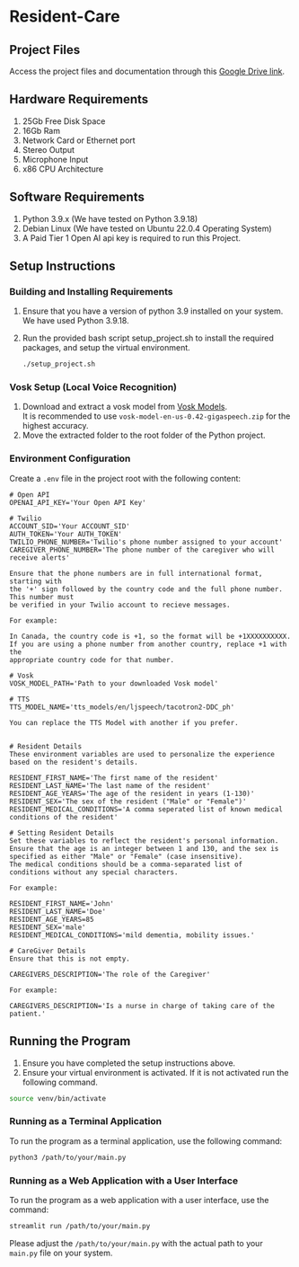 # Resident-Care

## Project Files

Access the project files and documentation through this [Google Drive link](https://drive.google.com/drive/folders/10UkNdUlFrZ7Nbwz7XC6iyy3upMq62CyO?usp=sharing).

## Hardware Requirements
1. 25Gb Free Disk Space
2. 16Gb Ram
3. Network Card or Ethernet port
4. Stereo Output
5. Microphone Input
6. x86 CPU Architecture

## Software Requirements
1. Python 3.9.x (We have tested on Python 3.9.18)
2. Debian Linux (We have tested on Ubuntu 22.0.4 Operating System)
3. A Paid Tier 1 Open AI api key is required to run this Project. 
   

## Setup Instructions

### Building and Installing Requirements

1. Ensure that you have a version of python 3.9 installed on your system. \
   We have used Python 3.9.18.

2. Run the provided bash script setup_project.sh to install the required packages, and setup the virtual environment. 

    ```bash
    ./setup_project.sh 
    ```

### Vosk Setup (Local Voice Recognition)

1. Download and extract a vosk model from [Vosk Models](https://alphacephei.com/vosk/models). \
   It is recommended to use `vosk-model-en-us-0.42-gigaspeech.zip` for the highest accuracy.
2. Move the extracted folder to the root folder of the Python project.

### Environment Configuration

Create a `.env` file in the project root with the following content:

```plaintext
# Open API
OPENAI_API_KEY='Your Open API Key'

# Twilio
ACCOUNT_SID='Your ACCOUNT_SID'
AUTH_TOKEN='Your AUTH_TOKEN'
TWILIO_PHONE_NUMBER='Twilio's phone number assigned to your account'
CAREGIVER_PHONE_NUMBER='The phone number of the caregiver who will receive alerts'

Ensure that the phone numbers are in full international format, starting with 
the '+' sign followed by the country code and the full phone number. This number must
be verified in your Twilio account to recieve messages.

For example:

In Canada, the country code is +1, so the format will be +1XXXXXXXXXX.
If you are using a phone number from another country, replace +1 with the 
appropriate country code for that number.

# Vosk
VOSK_MODEL_PATH='Path to your downloaded Vosk model'

# TTS
TTS_MODEL_NAME='tts_models/en/ljspeech/tacotron2-DDC_ph' 

You can replace the TTS Model with another if you prefer.


# Resident Details
These environment variables are used to personalize the experience based on the resident's details.

RESIDENT_FIRST_NAME='The first name of the resident'
RESIDENT_LAST_NAME='The last name of the resident'
RESIDENT_AGE_YEARS='The age of the resident in years (1-130)'
RESIDENT_SEX='The sex of the resident ("Male" or "Female")'
RESIDENT_MEDICAL_CONDITIONS='A comma seperated list of known medical conditions of the resident'

# Setting Resident Details
Set these variables to reflect the resident's personal information. 
Ensure that the age is an integer between 1 and 130, and the sex is 
specified as either "Male" or "Female" (case insensitive). 
The medical conditions should be a comma-separated list of 
conditions without any special characters.

For example:

RESIDENT_FIRST_NAME='John'
RESIDENT_LAST_NAME='Doe'
RESIDENT_AGE_YEARS=85
RESIDENT_SEX='male'
RESIDENT_MEDICAL_CONDITIONS='mild dementia, mobility issues.'

# CareGiver Details
Ensure that this is not empty.

CAREGIVERS_DESCRIPTION='The role of the Caregiver'

For example:

CAREGIVERS_DESCRIPTION='Is a nurse in charge of taking care of the patient.'

```

## Running the Program
1. Ensure you have completed the setup instructions above.
2. Ensure your virtual environment is activated. If it is not activated run the following command.
```bash
source venv/bin/activate
```

### Running as a Terminal Application

To run the program as a terminal application, use the following command: 

```bash
python3 /path/to/your/main.py
```

### Running as a Web Application with a User Interface

To run the program as a web application with a user interface, use the command:

```bash
streamlit run /path/to/your/main.py
```

Please adjust the `/path/to/your/main.py` with the actual path to your `main.py` file on your system.
